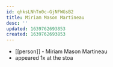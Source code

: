 ```yaml
---
id: qhksLNhTn0c-GjNFWGsB2
title: Miriam Mason Martineau
desc: ''
updated: 1639762693853
created: 1639762693853
---
```



- [[person]] - Miriam Mason Martineau
- appeared 1x at the stoa
